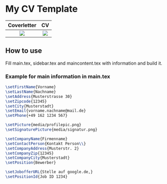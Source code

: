 # My CV Template

<!--
command to convert a pdf page to png
convert -density 200 main.pdf\[\0] -quality 100 -background white -flatten coverletter.png
-->

Coverletter             |  CV
:-------------------------:|:-------------------------:
![](https://github.com/nidzov/nidzocv/blob/master/media/coverletter.png)  |  ![](https://github.com/nidzov/nidzocv/blob/master/media/cv.png)

## How to use

Fill main.tex, sidebar.tex and maincontent.tex with information and build it.

### Example for main information in main.tex

```latex
\setFirstName{Vorname}
\setLastName{Nachname}
\setAddress{Musterstrasse 30}
\setZipcode{12345}
\setCity{Musterstadt}
\setEmail{vorname.nachname@mail.de}
\setPhone{+49 162 1234 567}

\setPicture{media/profilepic.png}
\setSignaturePicture{media/signatur.png}

\setCompanyName{Firmenname}
\setContactPerson{Kontakt Person\\}
\setCompanyAddress{Musterstr. 2}
\setCompanyZip{12345}
\setCompanyCity{Musterstadt}
\setPosition{Bewerber}

\setJobofferURL{Stelle auf google.de,}
\setPositionId{Job ID 1234}
```
